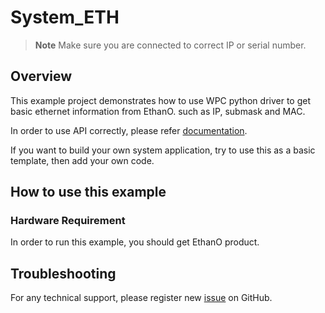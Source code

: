# System_ETH
> **Note**
> Make sure you are connected to correct IP or serial number.

## Overview

This example project demonstrates how to use WPC python driver to get basic ethernet information from EthanO.
such as IP, submask and MAC.

In order to use API correctly, please refer [documentation](https://wpc-systems-ltd.github.io/WPC_Python_driver_release/).

If you want to build your own system application, try to use this as a basic template, then add your own code.

## How to use this example

### Hardware Requirement

In order to run this example, you should get EthanO product. 

## Troubleshooting

For any technical support, please register new [issue](https://github.com/WPC-Systems-Ltd/WPC_Python_driver_release/issues) on GitHub.